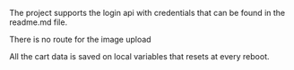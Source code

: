 The project supports the login api with credentials that can be found in the readme.md file.

There is no route for the image upload

All the cart data is saved on local variables that resets at every reboot.
